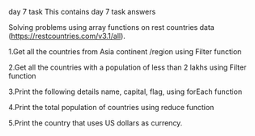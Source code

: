  day 7 task 
 This contains day 7 task answers

Solving problems using array functions on rest countries data (https://restcountries.com/v3.1/all).

1.Get all the countries from Asia continent /region using Filter function

2.Get all the countries with a population of less than 2 lakhs using Filter function

3.Print the following details name, capital, flag, using forEach function

4.Print the total population of countries using reduce function

5.Print the country that uses US dollars as currency.

